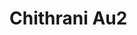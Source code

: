 # Chithrani Au2
<a name="material" />
<script type="application/ld+json">

  {
    "@context": "https://schema.org/",
    "@type": "ChemicalSubstance",
    "http://purl.org/dc/terms/conformsTo":
      {
        "@type": "CreativeWork",
        "@id": "https://bioschemas.org/profiles/ChemicalSubstance/0.4-RELEASE/"
      },
    "@id": "https://egonw.github.io/nanowiki/nanowiki417.html#material",
    "name": "Chithrani Au2",
    "sameAs: "http://127.0.0.1/mediawiki/index.php/Special:URIResolver/Chithrani_Au2"
  }
</script>

